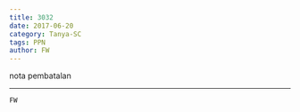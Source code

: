```yaml
---
title: 3032
date: 2017-06-20
category: Tanya-SC
tags: PPN
author: FW
---
```


nota pembatalan

---



`FW`
